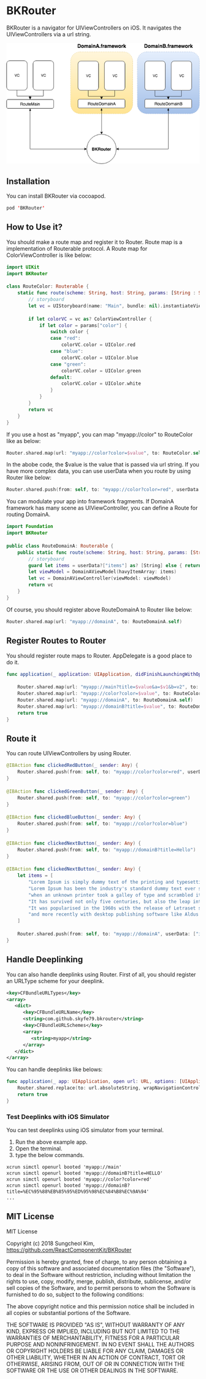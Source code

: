 # BKRouter

BKRouter is a navigator for UIViewControllers on iOS. It navigates the UIViewControllers via a url string.   

<div align="center">
<img src="https://raw.githubusercontent.com/ReactComponentKit/BKRouter/master/art/BKRouter.png" />
</div> 


## Installation

You can install BKRouter via cocoapod.

```swift
pod 'BKRouter'
```

## How to Use it?

You should make a route map and register it to Router. Route map is a implementation of Routerable protocol. A Route map for ColorViewController is like below:

```swift
import UIKit
import BKRouter

class RouteColor: Routerable {
    static func route(scheme: String, host: String, params: [String : String], userData:[String: Any]?) -> UIViewController? {
        // storyboard
        let vc = UIStoryboard(name: "Main", bundle: nil).instantiateViewController(withIdentifier: "ColorViewController")
        
        if let colorVC = vc as? ColorViewController {
            if let color = params["color"] {
                switch color {
                case "red":
                    colorVC.color = UIColor.red
                case "blue":
                    colorVC.color = UIColor.blue
                case "green":
                    colorVC.color = UIColor.green
                default:
                    colorVC.color = UIColor.white
                }
            }
        }
        return vc
    }
}
```

If you use a host as "myapp", you can map "myapp://color" to RouteColor like as below:

```swift
Router.shared.map(url: "myapp://color?color=$value", to: RouteColor.self)
```

In the abobe code, the $value is the value that is passed via url string. If you have more complex data, you can use userData when you route by using Router like below:

```swift
Router.shared.push(from: self, to: "myapp://color?color=red", userData: ["A": 1])
```

You can modulate your app into framework fragments. If DomainA framework has many scene as UIViewController, you can define a Route for routing DomainA.

```swift
import Foundation
import BKRouter

public class RouteDomainA: Routerable {
    public static func route(scheme: String, host: String, params: [String : String], userData:[String: Any]?) -> UIViewController? {
        // storyboard
        guard let items = userData?["items"] as? [String] else { return nil }
        let viewModel = DomainAViewModel(havyItemArray: items)
        let vc = DomainAViewController(viewModel: viewModel)
        return vc
    }
}
```

Of course, you should register above RouteDomainA to Router like below:

```swift
Router.shared.map(url: "myapp://domainA", to: RouteDomainA.self)
```

## Register Routes to Router

You should register route maps to Router. AppDelegate is a good place to do it. 

```swift
func application(_ application: UIApplication, didFinishLaunchingWithOptions launchOptions: [UIApplicationLaunchOptionsKey: Any]?) -> Bool {
        
    Router.shared.map(url: "myapp://main?title=$value&a=$v1&b=v2", to: RouteMain.self)
    Router.shared.map(url: "myapp://color?color=$value", to: RouteColor.self)
    Router.shared.map(url: "myapp://domainA", to: RouteDomainA.self)
    Router.shared.map(url: "myapp://domainB?title=$value", to: RouteDomainB.self)
    return true
}
```

## Route it

You can route UIViewControllers by using Router. 

```swift
@IBAction func clickedRedButton(_ sender: Any) {
    Router.shared.push(from: self, to: "myapp://color?color=red", userData: ["A": 1])
}
    
@IBAction func clickedGreenButton(_ sender: Any) {
    Router.shared.push(from: self, to: "myapp://color?color=green")
}
    
@IBAction func clickedBlueButton(_ sender: Any) {
    Router.shared.push(from: self, to: "myapp://color?color=blue")
}

@IBAction func clickedNextButton(_ sender: Any) {
    Router.shared.push(from: self, to: "myapp://domainB?title=Hello")
}

@IBAction func clickedNextButton(_ sender: Any) {
    let items = [
        "Lorem Ipsum is simply dummy text of the printing and typesetting industry.",
        "Lorem Ipsum has been the industry's standard dummy text ever since the 1500s,",
        "when an unknown printer took a galley of type and scrambled it to make a type specimen book.",
        "It has survived not only five centuries, but also the leap into electronic typesetting, remaining essentially unchanged.",
        "It was popularised in the 1960s with the release of Letraset sheets containing Lorem Ipsum passages,",
        "and more recently with desktop publishing software like Aldus PageMaker including versions of Lorem Ipsum."
    ]

    Router.shared.push(from: self, to: "myapp://domainA", userData: ["items": items])
}
```

## Handle Deeplinking

You can also handle deeplinks using Router. First of all, you should register an URLType scheme for your deeplink.

```xml
<key>CFBundleURLTypes</key>
<array>
   <dict>
      <key>CFBundleURLName</key>
      <string>com.github.skyfe79.bkrouter</string>
      <key>CFBundleURLSchemes</key>
      <array>
         <string>myapp</string>
      </array>
   </dict>
</array>
```

You can handle deeplinks like belows:

```swift
func application(_ app: UIApplication, open url: URL, options: [UIApplicationOpenURLOptionsKey : Any] = [:]) -> Bool {
    Router.shared.replace(to: url.absoluteString, wrapNavigationController: true)
    return true
}
```

### Test Deeplinks with iOS Simulator

You can test deeplinks using iOS simulator from your terminal.

 1. Run the above example app.
 2. Open the terminal.
 3. type the below commands.

```
xcrun simctl openurl booted 'myapp://main'
xcrun simctl openurl booted 'myapp://domainB?title=HELLO'
xcrun simctl openurl booted 'myapp://color?color=red'
xcrun simctl openurl booted 'myapp://domainB?title=%EC%95%88%EB%85%95%ED%95%98%EC%84%B8%EC%9A%94'
...
```

## MIT License

MIT License

Copyright (c) 2018 Sungcheol Kim, https://github.com/ReactComponentKit/BKRouter

Permission is hereby granted, free of charge, to any person obtaining a copy
of this software and associated documentation files (the "Software"), to deal
in the Software without restriction, including without limitation the rights
to use, copy, modify, merge, publish, distribute, sublicense, and/or sell
copies of the Software, and to permit persons to whom the Software is
furnished to do so, subject to the following conditions:

The above copyright notice and this permission notice shall be included in all
copies or substantial portions of the Software.

THE SOFTWARE IS PROVIDED "AS IS", WITHOUT WARRANTY OF ANY KIND, EXPRESS OR
IMPLIED, INCLUDING BUT NOT LIMITED TO THE WARRANTIES OF MERCHANTABILITY,
FITNESS FOR A PARTICULAR PURPOSE AND NONINFRINGEMENT. IN NO EVENT SHALL THE
AUTHORS OR COPYRIGHT HOLDERS BE LIABLE FOR ANY CLAIM, DAMAGES OR OTHER
LIABILITY, WHETHER IN AN ACTION OF CONTRACT, TORT OR OTHERWISE, ARISING FROM,
OUT OF OR IN CONNECTION WITH THE SOFTWARE OR THE USE OR OTHER DEALINGS IN THE
SOFTWARE.